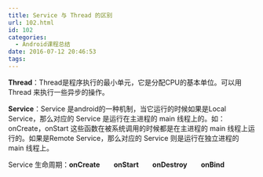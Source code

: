 ```yaml
---
title: Service 与 Thread 的区别
url: 102.html
id: 102
categories:
  - Android课程总结
date: 2016-07-12 20:46:53
tags:
---
```


**Thread**：Thread是程序执行的最小单元，它是分配CPU的基本单位。可以用 Thread 来执行一些异步的操作。

**Service**：Service 是android的一种机制，当它运行的时候如果是Local Service，那么对应的 Service 是运行在主进程的 main 线程上的。如：onCreate，onStart 这些函数在被系统调用的时候都是在主进程的 main 线程上运行的。如果是Remote Service，那么对应的 Service 则是运行在独立进程的 main 线程上。  

Service 生命周期：**onCreate　　onStart　　onDestroy　　onBind**